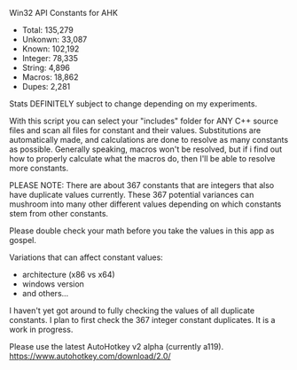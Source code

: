Win32 API Constants for AHK

* Total:   135,279
* Unkonwn: 33,087
* Known:   102,192
* Integer: 78,335
* String:  4,896
* Macros:  18,862
* Dupes:   2,281

Stats DEFINITELY subject to change depending on my experiments.

With this script you can select your "includes" folder for ANY C++ source files and scan all files for constant and their values. Substitutions are automatically made, and calculations are done to resolve as many constants as possible. Generally speaking, macros won't be resolved, but if i find out how to properly calculate what the macros do, then I'll be able to resolve more constants.

PLEASE NOTE:  There are about 367 constants that are integers that also have duplicate values currently.  These 367 potential variances can mushroom into many other different values depending on which constants stem from other constants.

Please double check your math before you take the values in this app as gospel.

Variations that can affect constant values:

* architecture (x86 vs x64)
* windows version
* and others...

I haven't yet got around to fully checking the values of all duplicate constants.  I plan to first check the 367 integer constant duplicates.  It is a work in progress.

Please use the latest AutoHotkey v2 alpha (currently a119).
https://www.autohotkey.com/download/2.0/
